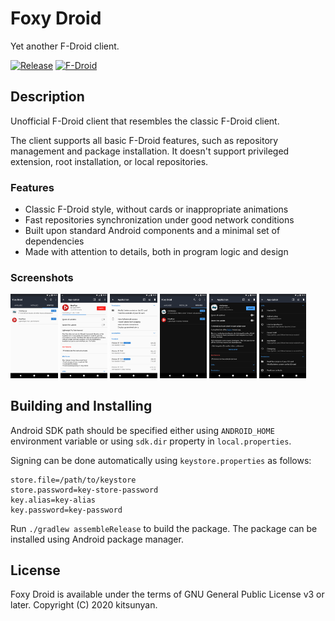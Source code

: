 # Foxy Droid

Yet another F-Droid client.

[![Release](https://img.shields.io/github/v/release/kitsunyan/foxy-droid)](https://github.com/kitsunyan/foxy-droid/releases)
[![F-Droid](https://img.shields.io/f-droid/v/nya.kitsunyan.foxydroid)](https://f-droid.org/packages/nya.kitsunyan.foxydroid/)

## Description

Unofficial F-Droid client that resembles the classic F-Droid client.

The client supports all basic F-Droid features, such as repository management and package installation. It doesn't
support privileged extension, root installation, or local repositories.

### Features

* Classic F-Droid style, without cards or inappropriate animations
* Fast repositories synchronization under good network conditions
* Built upon standard Android components and a minimal set of dependencies
* Made with attention to details, both in program logic and design

### Screenshots

<p>
<img src="metadata/en-US/images/phoneScreenshots/1.png" width="15%" />
<img src="metadata/en-US/images/phoneScreenshots/2.png" width="15%" />
<img src="metadata/en-US/images/phoneScreenshots/3.png" width="15%" />
<img src="metadata/en-US/images/phoneScreenshots/4.png" width="15%" />
<img src="metadata/en-US/images/phoneScreenshots/5.png" width="15%" />
<img src="metadata/en-US/images/phoneScreenshots/6.png" width="15%" />
</p>

## Building and Installing

Android SDK path should be specified either using `ANDROID_HOME` environment variable or using `sdk.dir` property in
`local.properties`.

Signing can be done automatically using `keystore.properties` as follows:

```properties
store.file=/path/to/keystore
store.password=key-store-password
key.alias=key-alias
key.password=key-password
```

Run `./gradlew assembleRelease` to build the package. The package can be installed using Android package manager.

## License

Foxy Droid is available under the terms of GNU General Public License v3 or later. Copyright (C) 2020 kitsunyan.
